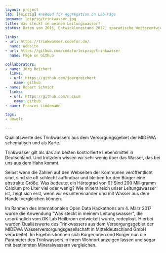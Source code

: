 ```yaml
---
layout: project
lab: [leipzig] #needed for Aggregation on Lab-Page
imgname: leipzig/trinkwasser.jpg
title: Was steckt in meinem Leitungswasser?
status: Daten von 2016, Entwicklungstand 2017, sporadische Weiterentwicklung

links:
- url: https://trinkwasser.codefor.de/
  name: Website
- url: https://github.com/codeforleipzig/trinkwasser
  name: Page on Github

collaborators:
- name: Jörg Reichert
  links:
  - url: https://github.com/joergreichert
    name: github
- name: Robert Schmidt
  links:
  - url: https://github.com/nucsum
    name: github
- name: Frances Lindemann

tags:
- Umwelt

---
```


Qualiätswerte des Trinkwassers aus dem Versorgungsgebiet der MIDEWA schematisch und als Karte.

Trinkwasser gilt als das am besten kontrollierte Lebensmittel in Deutschland. Und trotzdem wissen wir sehr wenig über das Wasser, das bei uns aus dem Hahn kommt.

Selbst wenn die Zahlen auf den Webseiten der Kommunen veröffentlicht sind, sind sie oft schlecht auffindbar und bleiben für den Bürger eine abstrakte Größe. Was bedeutet ein Härtegrad von 9? Sind 200 Milligramm Calcium pro Liter viel oder wenig? Wie mineralreich unser Leitungswasser ist, zeigt sich erst, wenn wir es untereinander und mit Wasser aus dem Handel vergleichen können.

Im Rahmen des internationalen Open Data Hackathons am 4. März 2017 wurde die Anwendung "Was steckt in meinem Leitungswasser", die ursprünglich vom OK Lab Heilbronn entwickelt wurde, redeployt. Hierbei wurden Qualiätswerte des Trinkwassers aus dem Versorgungsgebiet der MIDEWA Wasserversorgungsgesellschaft in Mitteldeutschland GmbH verarbeitet. Im Ergebnis können sich Bürgerinnen und Bürger nun die Parameter des Trinkwassers in ihrem Wohnort anzeigen lassen und sogar mit bestimmten Mineralwassern vergleichen.
